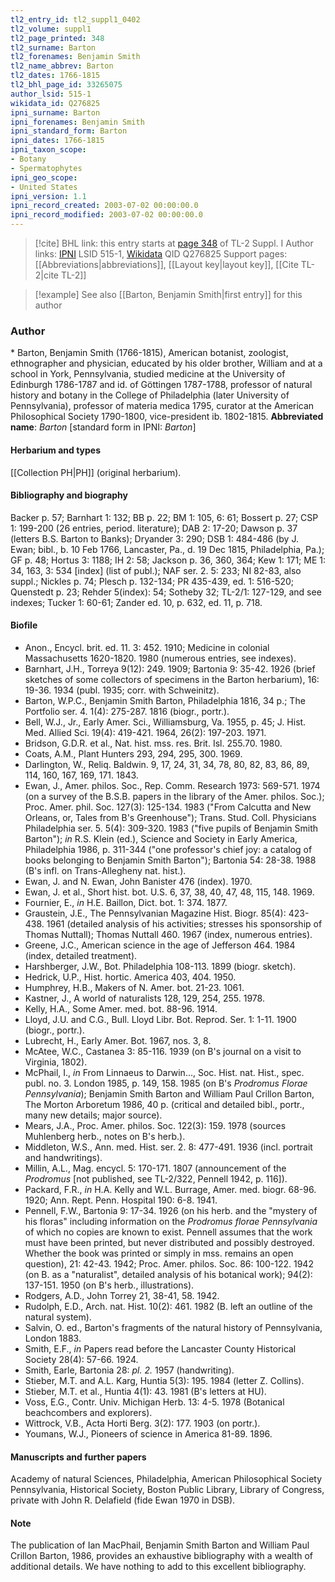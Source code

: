 ```yaml
---
tl2_entry_id: tl2_suppl1_0402
tl2_volume: suppl1
tl2_page_printed: 348
tl2_surname: Barton
tl2_forenames: Benjamin Smith
tl2_name_abbrev: Barton
tl2_dates: 1766-1815
tl2_bhl_page_id: 33265075
author_lsid: 515-1
wikidata_id: Q276825
ipni_surname: Barton
ipni_forenames: Benjamin Smith
ipni_standard_form: Barton
ipni_dates: 1766-1815
ipni_taxon_scope: 
- Botany
- Spermatophytes
ipni_geo_scope: 
- United States
ipni_version: 1.1
ipni_record_created: 2003-07-02 00:00:00.0
ipni_record_modified: 2003-07-02 00:00:00.0
---
```


> [!cite] BHL link: this entry starts at [page 348](https://www.biodiversitylibrary.org/page/33265075) of TL-2 Suppl. I
> Author links: [IPNI](https://www.ipni.org/a/515-1) LSID 515-1, [Wikidata](https://www.wikidata.org/wiki/Q276825) QID Q276825
> Support pages: [[Abbreviations|abbreviations]], [[Layout key|layout key]], [[Cite TL-2|cite TL-2]]

> [!example] See also [[Barton, Benjamin Smith|first entry]] for this author

### Author

\* Barton, Benjamin Smith (1766-1815), American botanist, zoologist, ethnographer and physician, educated by his older brother, William and at a school in York, Pennsylvania, studied medicine at the University of Edinburgh 1786-1787 and id. of Göttingen 1787-1788, professor of natural history and botany in the College of Philadelphia (later University of Pennsylvania), professor of materia medica 1795, curator at the American Philosophical Society 1790-1800, vice-president ib. 1802-1815. 
**Abbreviated name**: *Barton* \[standard form in IPNI: *Barton*\]

#### Herbarium and types

[[Collection PH|PH]] (original herbarium).

#### Bibliography and biography

Backer p. 57; Barnhart 1: 132; BB p. 22; BM 1: 105, 6: 61; Bossert p. 27; CSP 1: 199-200 (26 entries, period. literature); DAB 2: 17-20; Dawson p. 37 (letters B.S. Barton to Banks); Dryander 3: 290; DSB 1: 484-486 (by J. Ewan; bibl., b. 10 Feb 1766, Lancaster, Pa., d. 19 Dec 1815, Philadelphia, Pa.); GF p. 48; Hortus 3: 1188; IH 2: 58; Jackson p. 36, 360, 364; Kew 1: 171; ME 1: 34, 163, 3: 534 \[index\] (list of publ.); NAF ser. 2. 5: 233; NI 82-83, also suppl.; Nickles p. 74; Plesch p. 132-134; PR 435-439, ed. 1: 516-520; Quenstedt p. 23; Rehder 5(index): 54; Sotheby 32; TL-2/1: 127-129, and see indexes; Tucker 1: 60-61; Zander ed. 10, p. 632, ed. 11, p. 718.

#### Biofile

- Anon., Encycl. brit. ed. 11. 3: 452. 1910; Medicine in colonial Massachusetts 1620-1820. 1980 (numerous entries, see indexes).
- Barnhart, J.H., Torreya 9(12): 249. 1909; Bartonia 9: 35-42. 1926 (brief sketches of some collectors of specimens in the Barton herbarium), 16: 19-36. 1934 (publ. 1935; corr. with Schweinitz).
- Barton, W.P.C., Benjamin Smith Barton, Philadelphia 1816, 34 p.; The Portfolio ser. 4. 1(4): 275-287. 1816 (biogr., portr.).
- Bell, W.J., Jr., Early Amer. Sci., Williamsburg, Va. 1955, p. 45; J. Hist. Med. Allied Sci. 19(4): 419-421. 1964, 26(2): 197-203. 1971.
- Bridson, G.D.R. et al., Nat. hist. mss. res. Brit. Isl. 255.70. 1980.
- Coats, A.M., Plant Hunters 293, 294, 295, 300. 1969.
- Darlington, W., Reliq. Baldwin. 9, 17, 24, 31, 34, 78, 80, 82, 83, 86, 89, 114, 160, 167, 169, 171. 1843.
- Ewan, J., Amer. philos. Soc., Rep. Comm. Research 1973: 569-571. 1974 (on a survey of the B.S.B. papers in the library of the Amer. philos. Soc.); Proc. Amer. phil. Soc. 127(3): 125-134. 1983 ("From Calcutta and New Orleans, or, Tales from B's Greenhouse"); Trans. Stud. Coll. Physicians Philadelphia ser. 5. 5(4): 309-320. 1983 ("five pupils of Benjamin Smith Barton"); *in* R.S. Klein (ed.), Science and Society in Early America, Philadelphia 1986, p. 311-344 ("one professor's chief joy: a catalog of books belonging to Benjamin Smith Barton"); Bartonia 54: 28-38. 1988 (B's infl. on Trans-Allegheny nat. hist.).
- Ewan, J. and N. Ewan, John Banister 476 (index). 1970.
- Ewan, J. et al., Short hist. bot. U.S. 6, 37, 38, 40, 47, 48, 115, 148. 1969.
- Fournier, E., *in* H.E. Baillon, Dict. bot. 1: 374. 1877.
- Graustein, J.E., The Pennsylvanian Magazine Hist. Biogr. 85(4): 423-438. 1961 (detailed analysis of his activities; stresses his sponsorship of Thomas Nuttall); Thomas Nuttall 460. 1967 (index, numerous entries).
- Greene, J.C., American science in the age of Jefferson 464. 1984 (index, detailed treatment).
- Harshberger, J.W., Bot. Philadelphia 108-113. 1899 (biogr. sketch).
- Hedrick, U.P., Hist. hortic. America 403, 404. 1950.
- Humphrey, H.B., Makers of N. Amer. bot. 21-23. 1061.
- Kastner, J., A world of naturalists 128, 129, 254, 255. 1978.
- Kelly, H.A., Some Amer. med. bot. 88-96. 1914.
- Lloyd, J.U. and C.G., Bull. Lloyd Libr. Bot. Reprod. Ser. 1: 1-11. 1900 (biogr., portr.).
- Lubrecht, H., Early Amer. Bot. 1967, nos. 3, 8.
- McAtee, W.C., Castanea 3: 85-116. 1939 (on B's journal on a visit to Virginia, 1802).
- McPhail, I., *in* From Linnaeus to Darwin..., Soc. Hist. nat. Hist., spec. publ. no. 3. London 1985, p. 149, 158. 1985 (on B's *Prodromus Florae Pennsylvania*); Benjamin Smith Barton and William Paul Crillon Barton, The Morton Arboretum 1986, 40 p. (critical and detailed bibl., portr., many new details; major source).
- Mears, J.A., Proc. Amer. philos. Soc. 122(3): 159. 1978 (sources Muhlenberg herb., notes on B's herb.).
- Middleton, W.S., Ann. med. Hist. ser. 2. 8: 477-491. 1936 (incl. portrait and handwritings).
- Millin, A.L., Mag. encycl. 5: 170-171. 1807 (announcement of the *Prodromus* \[not published, see TL-2/322, Pennell 1942, p. 116\]).
- Packard, F.R., *in* H.A. Kelly and W.L. Burrage, Amer. med. biogr. 68-96. 1920; Ann. Rept. Penn. Hospital 190: 6-8. 1941.
- Pennell, F.W., Bartonia 9: 17-34. 1926 (on his herb. and the "mystery of his floras" including information on the *Prodromus florae Pennsylvania* of which no copies are known to exist. Pennell assumes that the work must have been printed, but never distributed and possibly destroyed. Whether the book was printed or simply in mss. remains an open question), 21: 42-43. 1942; Proc. Amer. philos. Soc. 86: 100-122. 1942 (on B. as a "naturalist", detailed analysis of his botanical work); 94(2): 137-151. 1950 (on B's herb., illustrations).
- Rodgers, A.D., John Torrey 21, 38-41, 58. 1942.
- Rudolph, E.D., Arch. nat. Hist. 10(2): 461. 1982 (B. left an outline of the natural system).
- Salvin, O. ed., Barton's fragments of the natural history of Pennsylvania, London 1883.
- Smith, E.F., *in* Papers read before the Lancaster County Historical Society 28(4): 57-66. 1924.
- Smith, Earle, Bartonia 28: *pl. 2.* 1957 (handwriting).
- Stieber, M.T. and A.L. Karg, Huntia 5(3): 195. 1984 (letter Z. Collins).
- Stieber, M.T. et al., Huntia 4(1): 43. 1981 (B's letters at HU).
- Voss, E.G., Contr. Univ. Michigan Herb. 13: 4-5. 1978 (Botanical beachcombers and explorers).
- Wittrock, V.B., Acta Horti Berg. 3(2): 177. 1903 (on portr.).
- Youmans, W.J., Pioneers of science in America 81-89. 1896.

#### Manuscripts and further papers

Academy of natural Sciences, Philadelphia, American Philosophical Society Pennsylvania, Historical Society, Boston Public Library, Library of Congress, private with John R. Delafield (fide Ewan 1970 in DSB).

#### Note

The publication of Ian MacPhail, Benjamin Smith Barton and William Paul Crillon Barton, 1986, provides an exhaustive bibliography with a wealth of additional details. We have nothing to add to this excellent bibliography.

